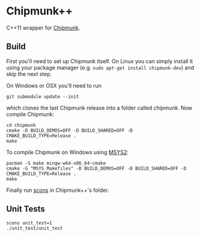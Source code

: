 Chipmunk++
==========

C++11 wrapper for [Chipmunk](http://chipmunk-physics.net/).


Build
-----

First you'll need to set up Chipmunk itself. On Linux you can simply install it
using your package manager (e.g. `sudo apt-get install chipmunk-dev`) and skip
the next step.

On Windows or OSX you'll need to run

```
git submodule update --init
```

which clones the last Chipmunk release into a folder called *chipmunk*. Now compile Chipmunk:

```
cd chipmunk
cmake -D BUILD_DEMOS=OFF -D BUILD_SHARED=OFF -D CMAKE_BUILD_TYPE=Release .
make
```

To compile Chipmunk on Windows using [MSYS2](http://msys2.sourceforge.net/):

```
pacman -S make mingw-w64-x86_64-cmake
cmake -G "MSYS Makefiles" -D BUILD_DEMOS=OFF -D BUILD_SHARED=OFF -D CMAKE_BUILD_TYPE=Release .
make
```

Finally run [scons](http://scons.org/) in Chipmunk++'s folder.

Unit Tests
----------

```
scons unit_test=1
./unit_test/unit_test
```
